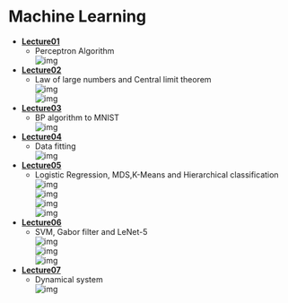 Machine Learning
==
* **[Lecture01](https://github.com/sjm1992st/Machine_learning/tree/master/lecture01)**
	* Perceptron Algorithm<br>
	![img](https://github.com/sjm1992st/Machine_learning/blob/master/machine_learning_img/Perceptron.png)<br>
* **[Lecture02](https://github.com/sjm1992st/Machine_learning/tree/master/lecture02)**
	* Law of large numbers and Central limit theorem<br>
	![img](https://github.com/sjm1992st/Machine_learning/blob/master/machine_learning_img/L2_1.PNG)<br>
	![img](https://github.com/sjm1992st/Machine_learning/blob/master/machine_learning_img/L2_2.PNG)<br>
* **[Lecture03](https://github.com/sjm1992st/Machine_learning/tree/master/lecture03)**
	* BP algorithm to MNIST<br>
	![img](https://github.com/sjm1992st/Machine_learning/blob/master/machine_learning_img/L3.PNG)<br>
* **[Lecture04](https://github.com/sjm1992st/Machine_learning/tree/master/lecture04)**
	* Data fitting<br>
	![img](https://github.com/sjm1992st/Machine_learning/blob/master/machine_learning_img/L4.PNG)<br>
* **[Lecture05](https://github.com/sjm1992st/Machine_learning/tree/master/lecture05)**
	* Logistic Regression, MDS,K-Means and Hierarchical classification<br>
	![img](https://github.com/sjm1992st/Machine_learning/blob/master/machine_learning_img/L5_1.PNG)<br>
	![img](https://github.com/sjm1992st/Machine_learning/blob/master/machine_learning_img/L5_2.PNG)<br>
	![img](https://github.com/sjm1992st/Machine_learning/blob/master/machine_learning_img/L5_3.PNG)<br>
	![img](https://github.com/sjm1992st/Machine_learning/blob/master/machine_learning_img/L5_4.PNG)<br>
* **[Lecture06](https://github.com/sjm1992st/Machine_learning/tree/master/lecture06)**
	* SVM, Gabor filter and LeNet-5<br>
	![img](https://github.com/sjm1992st/Machine_learning/blob/master/machine_learning_img/L6_1.PNG)<br>
	![img](https://github.com/sjm1992st/Machine_learning/blob/master/machine_learning_img/L6_2.PNG)<br>
	![img](https://github.com/sjm1992st/Machine_learning/blob/master/machine_learning_img/L6_3.PNG)<br>
* **[Lecture07](https://github.com/sjm1992st/Machine_learning/tree/master/lecture07)**
	* Dynamical system<br>
	![img](https://github.com/sjm1992st/Machine_learning/blob/master/machine_learning_img/L7.PNG)<br>
